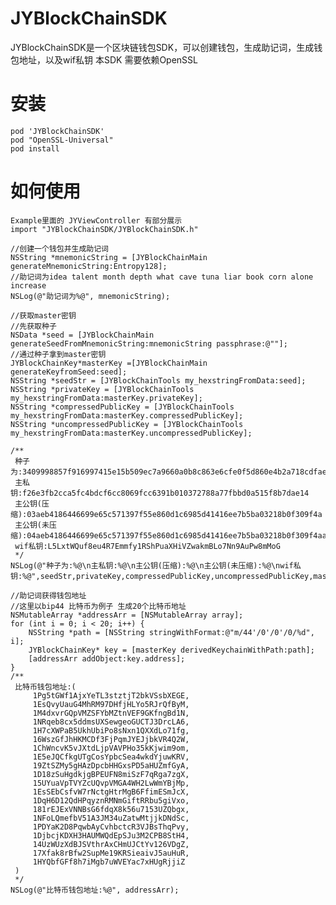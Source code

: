 # JYBlockChainSDK

JYBlockChainSDK是一个区块链钱包SDK，可以创建钱包，生成助记词，生成钱包地址，以及wif私钥
本SDK 需要依赖OpenSSL

# 安装
    pod 'JYBlockChainSDK'  
    pod "OpenSSL-Universal"    
    pod install  
    
# 如何使用
    Example里面的 JYViewController 有部分展示   
    import "JYBlockChainSDK/JYBlockChainSDK.h"  

    //创建一个钱包并生成助记词
    NSString *mnemonicString = [JYBlockChainMain generateMnemonicString:Entropy128];
    //助记词为idea talent month depth what cave tuna liar book corn alone increase
    NSLog(@"助记词为%@", mnemonicString);
    
    //获取master密钥
    //先获取种子
    NSData *seed = [JYBlockChainMain generateSeedFromMnemonicString:mnemonicString passphrase:@""];
    //通过种子拿到master密钥
    JYBlockChainKey*masterKey =[JYBlockChainMain generateKeyfromSeed:seed];
    NSString *seedStr = [JYBlockChainTools my_hexstringFromData:seed];
    NSString *privateKey = [JYBlockChainTools my_hexstringFromData:masterKey.privateKey];
    NSString *compressedPublicKey = [JYBlockChainTools my_hexstringFromData:masterKey.compressedPublicKey];
    NSString *uncompressedPublicKey = [JYBlockChainTools my_hexstringFromData:masterKey.uncompressedPublicKey];

    /**
     种子为:3409998857f916997415e15b509ec7a9660a0b8c863e6cfe0f5d860e4b2a718cdfaef64a861a59d6be0bef0cf638dbc9b86447b19576b1678552fa94535bc6f4
     主私钥:f26e3fb2cca5fc4bdcf6cc8069fcc6391b010372788a77fbbd0a515f8b7dae14
     主公钥(压缩):03aeb4186446699e65c571397f55e860d1c6985d41416ee7b5ba03218b0f309f4a
     主公钥(未压缩):04aeb4186446699e65c571397f55e860d1c6985d41416ee7b5ba03218b0f309f4aae627439a3304267f959f2d03906191f71ed7bb64ac2b94999def53aeb1ac1eb
     wif私钥:L5LxtWQuf8eu4R7Emmfy1RShPuaXHiVZwakmBLo7Nn9AuPw8mMoG
     */
    NSLog(@"种子为:%@\n主私钥:%@\n主公钥(压缩):%@\n主公钥(未压缩):%@\nwif私钥:%@",seedStr,privateKey,compressedPublicKey,uncompressedPublicKey,masterKey.wifPrivateKey);
    
    //助记词获得钱包地址
    //这里以bip44 比特币为例子 生成20个比特币地址
    NSMutableArray *addressArr = [NSMutableArray array];
    for (int i = 0; i < 20; i++) {
        NSString *path = [NSString stringWithFormat:@"m/44'/0'/0'/0/%d", i];
        JYBlockChainKey* key = [masterKey derivedKeychainWithPath:path];
        [addressArr addObject:key.address];
    }
    /**
     比特币钱包地址:(
         1Pg5tGWf1AjxYeTL3stztjT2bkVSsbXEGE,
         1EsQvyUauG4MhRM97DHfjHLYo5RJrQfByM,
         1M4dxvrGQpVMZSFYbMZtnVEF9GKfngBd1N,
         1NRqeb8cx5ddmsUXSewgeoGUCTJ3DrcLA6,
         1H7cXWPaB5UkhUbiPo8sNxn1QXXdLo71fg,
         16WszGfJhHKMCDf3FjPqmJYEJjbkVR4Q2W,
         1ChWncvK5vJXtdLjpVAVPHo35kKjwim9om,
         1E5eJQCfkgUTgCosYpbcSea4wkdYjuwKRV,
         19ZtSZMy5gHAzDpcbHHGxsPD5aHUZmfGyA,
         1D18zSuHgdkjgBPEUFN8miSzF7qRga7zgX,
         15UYuaVpTVYZcUQvpVMGA4WH2LwWmYBjMp,
         1EsSEbCsfvW7rNctgHtrMgB6FfimESmJcX,
         1DqH6D12QdHPqyznRMNmGiftRRbu5giVxo,
         181rEJExVNNBsG6fdqX8k56u7153UZQbgx,
         1NFoLQmefbV51A3JM34uZatwMtjjkDNdSc,
         1PDYaK2D8PqwbAyCvhbctcR3VJBsThqPvy,
         1DjbcjKDXH3HAUMWQdEpSJu3M2CPB8StH4,
         14UzWUzXdBJSVthrAxCHmUJCtYv126VDgZ,
         17Xfak8rBfw2SupMe19KRSieaivJ5auHuR,
         1HYQbfGFf8h7iMgb7uWVEYac7xHUgRjjiZ
     )
     */
    NSLog(@"比特币钱包地址:%@", addressArr);
    
    
